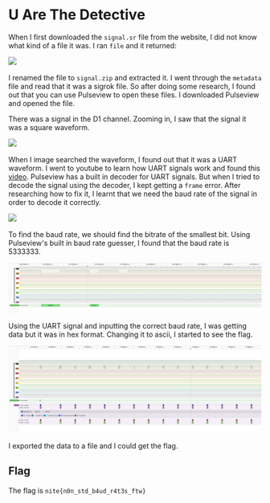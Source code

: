 # U Are The Detective

When I first downloaded the `signal.sr` file from the website, I did not know what kind of a file it was. I ran `file` and it returned: 

![](https://cdn.discordapp.com/attachments/1146471180858048532/1318587033576538172/image.png?ex=6762dd5e&is=67618bde&hm=4edc1eaf6ed3229f2a994edacc9ebb0649c1c392019ee8d53aeedb7b67285098&)

I renamed the file to `signal.zip` and extracted it. I went through the `metadata` file and read that it was a sigrok file. So after doing some research, I found out that you can use Pulseview to open these files. I downloaded Pulseview and opened the file. 

There was a signal in the D1 channel. Zooming in, I saw that the signal it was a square waveform.

![](https://i.imgur.com/ZlLyXcO.png)

When I image searched the waveform, I found out that it was a UART waveform. I went to youtube to learn how UART signals work and found this [video](https://www.youtube.com/watch?v=sTHckUyxwp8). Pulseview has a built in decoder for UART signals. But when I tried to decode the signal using the decoder, I kept getting a `frame` error. After researching how to fix it, I learnt that we need the baud rate of the signal in order to decode it correctly. 

![](https://cdn.discordapp.com/attachments/1146471180858048532/1318759656968949780/image.png?ex=67637e23&is=67622ca3&hm=a9acd33c43f0a59280e1f531e908976e39243c908751aa9b21a09c86ce6b13ae&)

To find the baud rate, we should find the bitrate of the smallest bit. Using Pulseview's built in baud rate guesser, I found that the baud rate is 5333333.

![](../resources/U%20Are%20The%20Detective/image.png)

Using the UART signal and inputting the correct baud rate, I was getting data but it was in hex format. Changing it to ascii, I started to see the flag.

![alt text](../resources/U%20Are%20The%20Detective/image2.png)

I exported the data to a file and I could get the flag.

## Flag 

The flag is `nite{n0n_std_b4ud_r4t3s_ftw}`